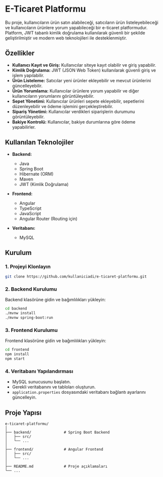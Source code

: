 # E-Ticaret Platformu

Bu proje, kullanıcıların ürün satın alabileceği, satıcıların ürün listeleyebileceği ve kullanıcıların ürünlere yorum yapabileceği bir e-ticaret platformudur. Platform, JWT tabanlı kimlik doğrulama kullanılarak güvenli bir şekilde geliştirilmiştir ve modern web teknolojileri ile desteklenmiştir.

## Özellikler

- **Kullanıcı Kayıt ve Giriş:** Kullanıcılar siteye kayıt olabilir ve giriş yapabilir.
- **Kimlik Doğrulama:** JWT (JSON Web Token) kullanılarak güvenli giriş ve işlem yapılabilir.
- **Ürün Listeleme:** Satıcılar yeni ürünler ekleyebilir ve mevcut ürünlerini güncelleyebilir.
- **Ürün Yorumlama:** Kullanıcılar ürünlere yorum yapabilir ve diğer kullanıcıların yorumlarını görüntüleyebilir.
- **Sepet Yönetimi:** Kullanıcılar ürünleri sepete ekleyebilir, sepetlerini düzenleyebilir ve ödeme işlemini gerçekleştirebilir.
- **Sipariş Yönetimi:** Kullanıcılar verdikleri siparişlerin durumunu görüntüleyebilir.
- **Bakiye Kontrolü:** Kullanıcılar, bakiye durumlarına göre ödeme yapabilirler.

## Kullanılan Teknolojiler

- **Backend:**
  - Java
  - Spring Boot
  - Hibernate (ORM)
  - Maven
  - JWT (Kimlik Doğrulama)

- **Frontend:**
  - Angular
  - TypeScript
  - JavaScript
  - Angular Router (Routing için)

- **Veritabanı:**
  - MySQL

## Kurulum

### 1. Projeyi Klonlayın

```bash
git clone https://github.com/kullaniciadi/e-ticaret-platformu.git
```

### 2. Backend Kurulumu

Backend klasörüne gidin ve bağımlılıkları yükleyin:

```bash
cd backend
./mvnw install
./mvnw spring-boot:run
```

### 3. Frontend Kurulumu

Frontend klasörüne gidin ve bağımlılıkları yükleyin:

```bash
cd frontend
npm install
npm start
```

### 4. Veritabanı Yapılandırması

- MySQL sunucusunu başlatın.
- Gerekli veritabanını ve tabloları oluşturun.
- `application.properties` dosyasındaki veritabanı bağlantı ayarlarını güncelleyin.

## Proje Yapısı

```plaintext
e-ticaret-platformu/
│
├── backend/               # Spring Boot Backend
│   ├── src/
│   └── ...
│
├── frontend/              # Angular Frontend
│   ├── src/
│   └── ...
│
├── README.md              # Proje açıklamaları
└── ...
```
